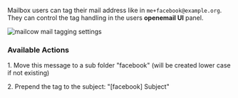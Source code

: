Mailbox users can tag their mail address like in `me+facebook@example.org`. They can control the tag handling in the users **openemail UI** panel.

![mailcow mail tagging settings](images/mailcow-tagging.png)

### Available Actions

1\. Move this message to a sub folder "facebook" (will be created lower case if not existing)

2\. Prepend the tag to the subject: "[facebook] Subject"
